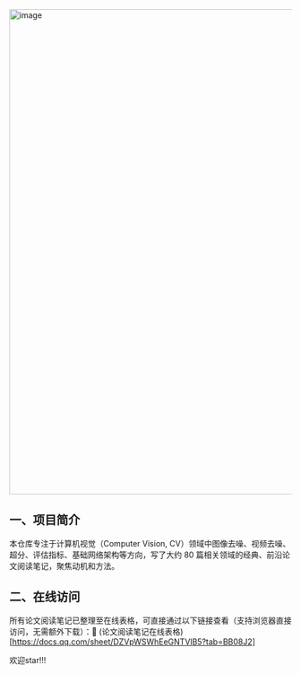 <img width="2187" height="865" alt="image" src="https://github.com/user-attachments/assets/2525cb9e-ddc2-4f02-9ef1-cf30bdec2ca5" />

## 一、项目简介
本仓库专注于计算机视觉（Computer Vision, CV）领域中图像去噪、视频去噪、超分、评估指标、基础网络架构等方向，写了大约 80 篇相关领域的经典、前沿论文阅读笔记，聚焦动机和方法。

## 二、在线访问
所有论文阅读笔记已整理至在线表格，可直接通过以下链接查看（支持浏览器直接访问，无需额外下载）：🔗 (论文阅读笔记在线表格)[https://docs.qq.com/sheet/DZVpWSWhEeGNTVlB5?tab=BB08J2]

欢迎star!!!

